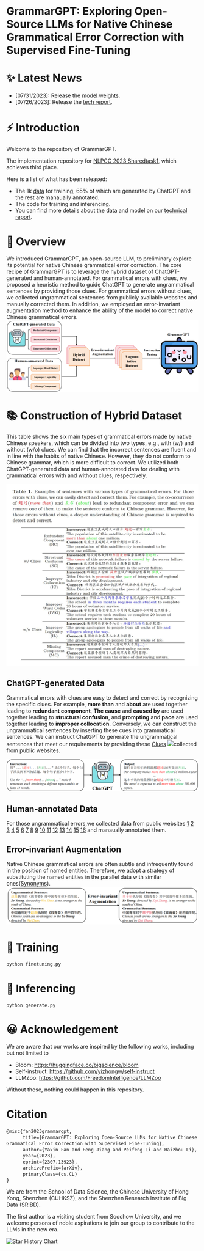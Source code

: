 # GrammarGPT: Exploring Open-Source LLMs for Native Chinese Grammatical Error Correction with Supervised Fine-Tuning

# ✨ Latest News
- [07/31/2023]: Release the [model weights](https://huggingface.co/FreedomIntelligence/GrammarGPT).
- [07/26/2023]: Release the [tech report](https://arxiv.org/abs/2307.13923).


# ⚡ Introduction

Welcome to the repository of GrammarGPT.

The implementation repository for [NLPCC 2023 Sharedtask1](http://tcci.ccf.org.cn/conference/2023/taskdata.php), which achieves third place. 

Here is a list of what has been released:
* The 1k [data](./pseudo_data/instruction.json) for training, 65% of which are generated by ChatGPT and the rest are manaually annotated.
* The code for training and inferencing.
* You can find more details about the data and model on our [technical report](https://arxiv.org/abs/2307.13923).

# 💭 Overview
We introduced GrammarGPT, an open-source LLM, to preliminary explore its potential for native Chinese grammatical error correction. The core recipe of GrammarGPT is to leverage the hybrid dataset of ChatGPT-generated and human-annotated. For grammatical errors with clues, we proposed a heuristic method to guide ChatGPT to generate ungrammatical sentences by providing those clues. For grammatical errors without clues, we collected ungrammatical sentences from publicly available websites and manually corrected them. In addition, we employed an error-invariant augmentation method to enhance the ability of the model to correct native Chinese grammatical errors.
![](./assets/GrammarGPT.png)

# 📚 Construction of Hybrid Dataset

This table shows the six main types of grammatical errors made by native Chinese speakers, which can be divided into two types, e.g., with (w/) and without (w/o) clues. We can find that the incorrect sentences are fluent and in line with the habits of native Chinese. However, they do not conform to Chinese grammar, which is more difficult to correct. We utilized both ChatGPT-generated data and human-annotated data for dealing with grammatical errors with and without clues, respectively. 

![](./assets/ErrorTypes.jpg)

## ChatGPT-generated Data
Grammatical errors with clues are easy to detect and correct by recognizing the specific clues. For example, **more than** and **about** are used together leading to **redundant component**, **The cause** and **caused by** are used together leading to **structural confusion**, and **prompting** and **pace** are used together leading to **improper collocation**. Conversely, we can construct the ungrammatical sentences by inserting these cues into grammatical sentences. We can instruct ChatGPT to generate the ungrammatical sentences that meet our requirements by providing these [Clues](https://wenku.baidu.com/view/1ce351635727a5e9846a610e?aggId=e4e228d30166f5335a8102d276a20029bc646366&fr=catalogMain_text_ernie_recall_v1%3Awk_recommend_main_graph&_wkts_=1686039387317&bdQuery=%E5%86%97%E4%BD%99%E7%97%85%E5%8F%A5%E7%BB%83%E4%B9%A0)
![](ChatGPT.png)collected from public websites. 

![](./assets/ChatGPT-Generated.png)
## Human-annotated Data
For those ungrammatical errors,we collected data from public websites [1](https://wenku.baidu.com/view/1ce351635727a5e9846a610e?aggId=e4e228d30166f5335a8102d276a20029bc646366&fr=catalogMain_text_ernie_recall_v1%3Awk_recommend_main_graph&_wkts_=1686039387317&bdQuery=%E5%86%97%E4%BD%99%E7%97%85%E5%8F%A5%E7%BB%83%E4%B9%A0) [2](https://baijiahao.baidu.com/s?id=1675817725570818147&wfr=spider&for=pc) [3](https://easylearn.baidu.com/edu-page/tiangong/exercisedetail?id=174470eef8c75fbfc77db25d&from=search-duoti_pc-xiti_Detail_pc) [4](http://bj.xdf.cn/zhongkao/chuer/zhidao/134300.html) [5](http://bj.xdf.cn/zhongkao/chuer/zhidao/134299.html) [6](https://www.yueyeche.com.cn/zhjx/202207/19911.html) [7](https://mp.weixin.qq.com/s?__biz=MzI0NzE5NDI2MA==&mid=2652204429&idx=2&sn=6db3a396e1f1da2a56185917e8459d71&chksm=f2527a76c525f3600808e041222a6a78a49817314ad69603ab48129d31492a60b6920c8ac736&scene=27) [8](https://mp.weixin.qq.com/s?__biz=MzUzMDQ2MTM4OQ==&mid=2247557713&idx=4&sn=50caf0d739fd625a277e0d88fd97e1e8&chksm=fa52c5f3cd254ce57609af3da2a21e6fd0c7cdbb45d6a41cb3168c0e7e57b23b825508433d6e&scene=27) [9](https://wenku.baidu.com/view/5c9798cd961ea76e58fafab069dc5022aaea46f2.html?fr=aladdin664466&ind=3&_wkts_=1686039743632&bdQuery=%E5%8F%A5%E5%BC%8F%E6%9D%82%E7%B3%85) [10](https://zhuanlan.zhihu.com/p/479275444) [11](https://www.zszzs.com/wendang/qitafanwen/54091.html) [12](https://mp.weixin.qq.com/s?__biz=MzU4NTc3MzkwMw==&mid=2247500319&idx=3&sn=6ba362341e8f5543a8bb815e3a1657bd&chksm=fd87e43fcaf06d29a7486e45fa98215710987154fe9fcd58df33a4abf676699be2d44c293646&scene=27) [13](https://baijiahao.baidu.com/s?id=1742587369710610978&wfr=spider&for=pc) [14](https://mp.weixin.qq.com/s/DQnlXE_bKrSmTUVqTesqIg) [15](https://baijiahao.baidu.com/s?id=1617092703098480309&wfr=spider&for=pc) [16](https://www.renrendoc.com/paper/208183328.html) and manaually annotated them.

## Error-invariant Augmentation
Native Chinese grammatical errors are often subtle and infrequently found in the position of named entities. Therefore, we adopt a strategy of substituting the named entities in the parallel data with similar ones([Synonyms](https://github.com/chatopera/Synonyms)).
![](./assets/Augmentation.png)

# 🚀 Training
```
python finetuning.py
```
# 🧐 Inferencing
```
python generate.py
```

# 😀 Acknowledgement

We are aware that our works are inspired by the following works, including but not limited to

- Bloom: https://huggingface.co/bigscience/bloom
- Self-instruct: https://github.com/yizhongw/self-instruct
- LLMZoo: https://github.com/FreedomIntelligence/LLMZoo

Without these, nothing could happen in this repository.


# Citation
```
@misc{fan2023grammargpt,
      title={GrammarGPT: Exploring Open-Source LLMs for Native Chinese Grammatical Error Correction with Supervised Fine-Tuning}, 
      author={Yaxin Fan and Feng Jiang and Peifeng Li and Haizhou Li},
      year={2023},
      eprint={2307.13923},
      archivePrefix={arXiv},
      primaryClass={cs.CL}
}
```
We are from the School of Data Science, the Chinese University of Hong Kong, Shenzhen (CUHKSZ), and the Shenzhen Research Institute of Big Data (SRIBD).

The first author is a visiting student from Soochow University, and we welcome persons of noble aspirations to join our group to contribute to the LLMs in the new era.

<picture>
  <source media="(prefers-color-scheme: dark)" srcset="https://api.star-history.com/svg?repos=FreedomIntelligence/GrammarGPT&type=Date&theme=dark" />
  <source media="(prefers-color-scheme: light)" srcset="https://api.star-history.com/svg?repos=FreedomIntelligence/GrammarGPT&type=Date" />
  <img alt="Star History Chart" src="https://api.star-history.com/svg?repos=FreedomIntelligence/GrammarGPT&type=Date" />
</picture>
